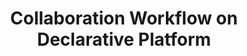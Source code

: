 ---
pricing: true
topsubtitle: 
title: Collaboration Workflow on Declarative Platform
tagline: Clone and import public libraries, reuse and customize everything effectively and efficiently. Start with a free Starter and upgrade later if you need more. 

cards:
    - package: Starter
      price: $99
      badge: per year per user
      tagline: For developer team and freelancers, who want building and sharing
      features:
                -  CUI Components
                -  Public Libraries
                -  Hosting Backoffice
                -  Basic NLU Model
                -  Open Sourced Runtime
                -  Public Projects
                -  Single Language
                -  Limited Integration
                -  Community Support
      footertagline: Free projects are paused after 1 week of inactivity
      buttonText: Add Starter Plan
      link: /guide/

    - package: Team
      price: $49 
      badge: per mo per user
      tagline: For growing teams and agencies who want stronger permissions
      features:
                - 'Everything included in Starter and:'
                - Private Projects
                - Multi Language
                - Omni Channel
                - Hosting Support
                - Advanced NLU Model
      footertagline: Free projects are paused after 1 week of inactivity
      buttonText: Add Team Plan
      link: /guide/

    - package: Case Based
      price: Custom
      badge: 
      tagline: Bring enterprise-level security, compliance and flexible deployment
      features:
                - 'Everything included in Team and: '
                - Different mode NLU Model
                - Remove Framely Branding
                - Custom Integrations
                - Advanced security, performance and customer success
      footertagline: Free projects are paused after 1 week of inactivity
      buttonText: Contact Us
      link: /guide/
---